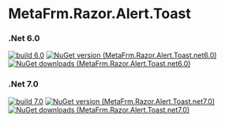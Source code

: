 # MetaFrm.Razor.Alert.Toast

### .Net 6.0
[![build 6.0](https://github.com/MetaFrm/MetaFrm.Razor.Alert.Toast/actions/workflows/build_6.0.yml/badge.svg)](https://github.com/MetaFrm/MetaFrm.Razor.Alert.Toast/actions/workflows/build_6.0.yml)
[![NuGet version (MetaFrm.Razor.Alert.Toast.net6.0)](https://img.shields.io/nuget/v/MetaFrm.Razor.Alert.Toast.net6.0)](https://www.nuget.org/packages/MetaFrm.Razor.Alert.Toast.net6.0/)
[![NuGet downloads (MetaFrm.Razor.Alert.Toast.net6.0)](https://img.shields.io/nuget/dt/MetaFrm.Razor.Alert.Toast.net6.0)](https://www.nuget.org/packages/MetaFrm.Razor.Alert.Toast.net6.0/)
### .Net 7.0
[![build 7.0](https://github.com/MetaFrm/MetaFrm.Razor.Alert.Toast/actions/workflows/build_7.0.yml/badge.svg)](https://github.com/MetaFrm/MetaFrm.Razor.Alert.Toast/actions/workflows/build_7.0.yml)
[![NuGet version (MetaFrm.Razor.Alert.Toast.net7.0)](https://img.shields.io/nuget/v/MetaFrm.Razor.Alert.Toast.net7.0)](https://www.nuget.org/packages/MetaFrm.Razor.Alert.Toast.net7.0/)
[![NuGet downloads (MetaFrm.Razor.Alert.Toast.net7.0)](https://img.shields.io/nuget/dt/MetaFrm.Razor.Alert.Toast.net7.0)](https://www.nuget.org/packages/MetaFrm.Razor.Alert.Toast.net7.0/)